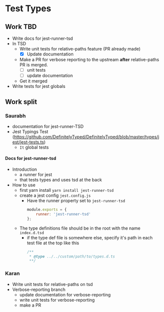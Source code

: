 # Test Types

## Work TBD

- Write docs for jest-runner-tsd
- In TSD
  - Write unit tests for relative-paths feature (PR already made)
    - [x] Update documentation
  - Make a PR for verbose reporting to the upstream **after** relative-paths PR is merged.
    - [ ] unit tests
    - [ ] update documentation
  - Get it merged
- Write tests for jest globals

## Work split

### Saurabh

- documentation for jest-runner-TSD
- Jest Typings Test (https://github.com/DefinitelyTyped/DefinitelyTyped/blob/master/types/jest/jest-tests.ts)
  - `It` global tests

#### Docs for jest-runner-tsd

- Introduction
  - a runner for jest
  - that tests types and uses tsd at the back
- How to use
  - first yarn install `yarn install jest-runner-tsd`
  - create a jest config `jest.config.js`
    - Have the runner property set to `jest-runner-tsd`
        ```js
        module.exports = {
            runner: 'jest-runner-tsd'
        };
        ```
  - The type definitions file should be in the root with the name `index.d.tsd`
    - if the type def file is somewhere else, specify it's path in each test file at the top like this
      ```js
      /**
       * @type ../../custom/path/to/types.d.ts
       **/
      ```


### Karan

- Write unit tests for relative-paths on tsd
- Verbose-reporting branch
  - update documentation for verbose-reporting
  - write unit tests for verbose-reporting
  - make a PR
